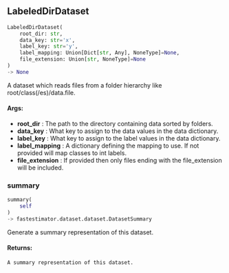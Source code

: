 ## LabeledDirDataset
```python
LabeledDirDataset(
	root_dir: str,
	data_key: str='x',
	label_key: str='y',
	label_mapping: Union[Dict[str, Any], NoneType]=None,
	file_extension: Union[str, NoneType]=None
)
-> None
```
A dataset which reads files from a folder hierarchy like root/class(/es)/data.file.


#### Args:

* **root_dir** :  The path to the directory containing data sorted by folders.
* **data_key** :  What key to assign to the data values in the data dictionary.
* **label_key** :  What key to assign to the label values in the data dictionary.
* **label_mapping** :  A dictionary defining the mapping to use. If not provided will map classes to int labels.
* **file_extension** :  If provided then only files ending with the file_extension will be included.

### summary
```python
summary(
	self
)
-> fastestimator.dataset.dataset.DatasetSummary
```
Generate a summary representation of this dataset.

#### Returns:
    A summary representation of this dataset.